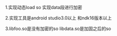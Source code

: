 
1.实现动态load so 实现data段进行加密 


2.实现工具是android studio3.0以上 和ndk16版本以上

3.libfoo.so是没有加密的so libdata.so是加固之后的so
